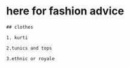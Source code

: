 # here for fashion advice

    ## clothes  

    1. kurti 

    2.tunics and tops

    3.ethnic or royale
    